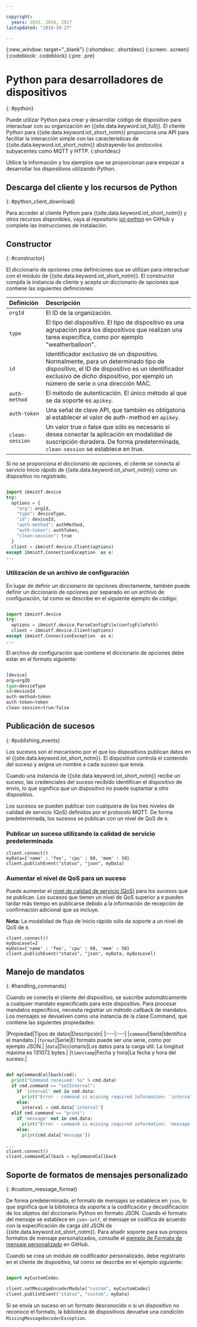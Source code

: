 ```yaml
---

copyright:
  years: 2015, 2016, 2017
lastupdated: "2016-10-27"

---
```


{:new_window: target="_blank"}
{:shortdesc: .shortdesc}
{:screen: .screen}
{:codeblock: .codeblock}
{:pre: .pre}


# Python para desarrolladores de dispositivos
{: #python}

Puede utilizar Python para crear y desarrollar código de dispositivo para interactuar con su organización en {{site.data.keyword.iot_full}}. El cliente Python para {{site.data.keyword.iot_short_notm}} proporciona una API para facilitar la interacción simple con las características de {{site.data.keyword.iot_short_notm}} abstrayendo los protocolos subyacentes como MQTT y HTTP.
{:shortdesc}

Utilice la información y los ejemplos que se proporcionan para empezar a desarrollar los dispositivos utilizando Python.

## Descarga del cliente y los recursos de Python
{: #python_client_download}

Para acceder al cliente Python para {{site.data.keyword.iot_short_notm}} y otros recursos disponibles, vaya al repositorio [iot-python](https://github.com/ibm-watson-iot/iot-python) en GitHub y complete las instrucciones de instalación.

## Constructor
{: #constructor}

El diccionario de opciones crea definiciones que se utilizan para interactuar con el módulo de {{site.data.keyword.iot_short_notm}}. El constructor compila la instancia de cliente y acepta un diccionario de opciones que contiene las siguientes definiciones:

|Definición|Descripción |
|:---|:---|
|`orgId`|El ID de la organización.|
|`type`|El tipo del dispositivo. El tipo de dispositivo es una agrupación para los dispositivos que realizan una tarea específica, como por ejemplo "weatherballoon".|
|`id`|Identificador exclusivo de un dispositivo. Normalmente, para un determinado tipo de dispositivo, el ID de dispositivo es un identificador exclusivo de dicho dispositivo, por ejemplo un número de serie o una dirección MAC.|
|`auth-method`|El método de autenticación. El único método al que se da soporte es `apikey`.|
|`auth-token`|Una señal de clave API, que también es obligatoria al establecer el valor de auth-method en `apikey`.|
|`clean-session`|Un valor true o false que sólo es necesario si desea conectar la aplicación en modalidad de suscripción duradera. De forma predeterminada, `clean-session` se establece en true.|

Si no se proporciona el diccionario de opciones, el cliente se conecta al servicio Inicio rápido de {{site.data.keyword.iot_short_notm}} como un dispositivo no registrado.

```python

import ibmiotf.device
try:
  options = {
    "org": orgId,
    "type": deviceType,
    "id": deviceId,
    "auth-method": authMethod,
    "auth-token": authToken,
    "clean-session": true
  }
  client = ibmiotf.device.Client(options)
except ibmiotf.ConnectionException  as e:
...
```

### Utilización de un archivo de configuración

En lugar de definir un diccionario de opciones directamente, también puede definir un diccionario de opciones por separado en un archivo de configuración, tal como se describe en el siguiente ejemplo de código:

```python

import ibmiotf.device
try:
  options = ibmiotf.device.ParseConfigFile(configFilePath)
  client = ibmiotf.device.Client(options)
except ibmiotf.ConnectionException  as e:
...
```

El archivo de configuración que contiene el diccionario de opciones debe estar en el formato siguiente:

```python

[device]
org=orgID
type=deviceType
id=deviceId
auth-method=token
auth-token=token
clean-session=true/false
```

## Publicación de sucesos
{: #publishing_events}

Los sucesos son el mecanismo por el que los dispositivos publican datos en el {{site.data.keyword.iot_short_notm}}. El dispositivo controla el contenido del suceso y asigna un nombre a cada suceso que envía.

Cuando una instancia de {{site.data.keyword.iot_short_notm}} recibe un suceso, las credenciales del suceso recibido identifican el dispositivo de envío, lo que significa que un dispositivo no puede suplantar a otro dispositivo.

Los sucesos se pueden publicar con cualquiera de los tres niveles de calidad de servicio (QoS) definidos por el protocolo MQTT.  De forma predeterminada, los sucesos se publican con un nivel de QoS de `0`.

### Publicar un suceso utilizando la calidad de servicio predeterminada

```
client.connect()
myData={'name' : 'foo', 'cpu' : 60, 'mem' : 50}
client.publishEvent("status", "json", myData)
```

### Aumentar el nivel de QoS para un suceso

Puede aumentar el [nivel de calidad de servicio (QoS)](../../reference/mqtt/index.html#qos-levels) para los sucesos que se publican. Los sucesos que tienen un nivel de QoS superior a `0` pueden tardar más tiempo en publicarse debido a la información de recepción de confirmación adicional que se incluye.

**Nota:** La modalidad de flujo de Inicio rápido sólo da soporte a un nivel de QoS de `0`.

```
client.connect()
myQosLevel=2
myData={'name' : 'foo', 'cpu' : 60, 'mem' : 50}
client.publishEvent("status", "json", myData, myQosLevel)
```
## Manejo de mandatos
{: #handling_commands}

Cuando se conecta el cliente del dispositivo, se suscribe automáticamente a cualquier mandato especificado para este dispositivo. Para procesar mandatos específicos, necesita registrar un método callback de mandatos. Los mensajes se devuelven como una instancia de la clase Command, que contiene las siguientes propiedades:

|Propiedad|Tipos de datos|Descripción|
|:---|:---|
|`command`|Serie|Identifica el mandato.|
|`format`|Serie|El formato puede ser una serie, como por ejemplo JSON.|
|`data`|Diccionario|Los datos para la carga útil. La longitud máxima es 131072 bytes.|
|`timestamp`|Fecha y hora|La fecha y hora del suceso.|


```python

def myCommandCallback(cmd):
  print("Command received: %s" % cmd.data)
  if cmd.command == "setInterval":
    if 'interval' not in cmd.data:
      print("Error - command is missing required information: 'interval'")
    else:
      interval = cmd.data['interval']
  elif cmd.command == "print":
    if 'message' not in cmd.data:
      print("Error - command is missing required information: 'message'")
    else:
      print(cmd.data['message'])

...
client.connect()
client.commandCallback = myCommandCallback
```

## Soporte de formatos de mensajes personalizado
{: #custom_message_format}

De forma predeterminada, el formato de mensajes se establece en `json`, lo que significa que la biblioteca da soporte a la codificación y decodificación de los objetos del diccionario Python en formato JSON. Cuando el formato del mensaje se establece en `json-iotf`, el mensaje se codifica de acuerdo con la especificación de carga útil JSON de {{site.data.keyword.iot_short_notm}}. Para añadir soporte para sus propios formatos de mensaje personalizados, consulte el [ejemplo de Formato de mensaje personalizado](https://github.com/ibm-watson-iot/iot-python/tree/master/samples/customMessageFormat) en GitHub.

Cuando se crea un módulo de codificador personalizado, debe registrarlo en el cliente de dispositivo, tal como se describe en el ejemplo siguiente:

```python

import myCustomCodec

client.setMessageEncoderModule("custom", myCustomCodec)
client.publishEvent("status", "custom", myData)
```
Si se envía un suceso en un formato desconocido o si un dispositivo no reconoce el formato, la biblioteca de dispositivos devuelve una condición `MissingMessageDecoderException`.
